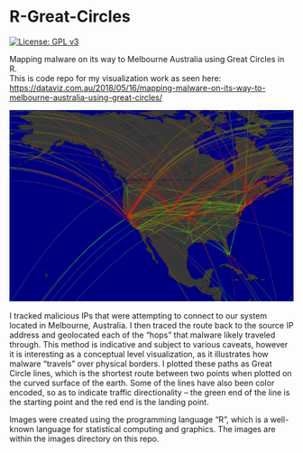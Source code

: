 # R-Great-Circles
[![License: GPL v3](https://img.shields.io/badge/License-GPLv3-blue.svg)](https://www.gnu.org/licenses/gpl-3.0) 

Mapping malware on its way to Melbourne Australia using Great Circles in R.  
This is code repo for my visualization work as seen here: https://dataviz.com.au/2018/05/16/mapping-malware-on-its-way-to-melbourne-australia-using-great-circles/

![alt text](https://github.com/benjeems/R-Great-Circles/blob/master/images/heat_lines/USA_unweighted.png "map")

I tracked malicious IPs that were attempting to connect to our system located in Melbourne, Australia. I then traced the route back to the source IP address and geolocated each of the “hops” that malware likely traveled through. This method is indicative and subject to various caveats, however it is interesting as a conceptual level visualization, as it illustrates how malware “travels” over physical borders.
I plotted these paths as Great Circle lines, which is the shortest route between two points when plotted on the curved surface of the earth. Some of the lines have also been color encoded, so as to indicate traffic directionality –  the green end of the line is the starting point and the red end is the landing point.

Images were created using the programming language “R”, which is a well-known language for statistical computing and graphics. The images are within the images directory on this repo.
